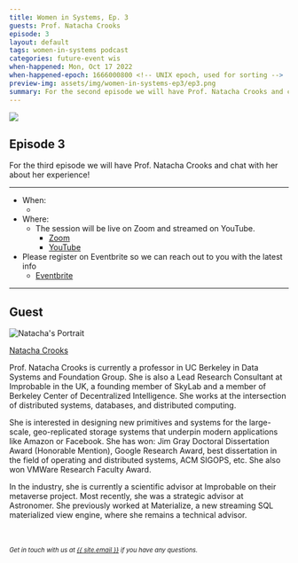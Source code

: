 ```yaml
---
title: Women in Systems, Ep. 3
guests: Prof. Natacha Crooks
episode: 3
layout: default
tags: women-in-systems podcast
categories: future-event wis
when-happened: Mon, Oct 17 2022
when-happened-epoch: 1666000800 <!-- UNIX epoch, used for sorting -->
preview-img: assets/img/women-in-systems-ep3/ep3.png
summary: For the second episode we will have Prof. Natacha Crooks and chat with her about her experience!
---
```


<img src="{{ 'assets/img/women-in-systems-ep3/ep3.png' | relative_url }}"/>

## Episode 3
For the third episode we will have Prof. Natacha Crooks and chat with her about her experience!


<!-- <div class="section-header">Submit your questions!</div>
<div class="section-content">
    <iframe class="loading-white-bg" src="https://app.sli.do/event/gvurjFQQGviwjztFyoXVbe/live/questions" height="100%" width="100%" style="min-height: 560px;"></iframe>
</div> -->

<hr>

* When:
  * <div style="font-weight: bold;" class="time-fmt-local" data-start="1666000800" data-duration="3600" data-show-timezone-link="true"></div>
* Where:  
  * The session will be live on Zoom and streamed on YouTube.
    * <a href="https://cornell.zoom.us/j/95834258186?pwd=U0E5NHlJbjBWSVVMNU1Ua0YwekY1UT09" target=_blank class="external-link">Zoom</a> 
    * <a href="https://youtu.be/bAO4uRdEoNM" target=_blank class="external-link">YouTube</a> 
* Please register on Eventbrite so we can reach out to you with the latest info
  * <a href="https://bit.ly/oct10-session" target=_blank class="external-link">Eventbrite</a> 
<hr>


<!-- <div class="section-header">Submit your questions!</div>
<div class="section-content">
    <iframe class="loading-white-bg" src="https://app.sli.do/event/muvx8icUQr3w3kz6kNaEXA" height="100%" width="100%" style="min-height: 560px;"></iframe>
</div>
<br> -->

## Guest

<div class="bio">
<img class="headshot" src="https://nacrooks.github.io/assets/img/prof_pic.jpg" alt="Natacha's Portrait"/>

<a target=_blank href="https://nacrooks.github.io/">Natacha Crooks</a><br>
<p>Prof. Natacha Crooks is currently a professor in UC Berkeley in Data Systems and Foundation Group. She is also a Lead Research Consultant at Improbable in the UK, a founding member of SkyLab and a member of Berkeley Center of Decentralized Intelligence. She works at the intersection of distributed systems, databases, and distributed computing.  </p>

<p>She is interested in designing new primitives and systems for the large-scale, geo-replicated storage systems that underpin modern applications like Amazon or Facebook. She has won: Jim Gray Doctoral Dissertation Award (Honorable Mention), Google Research Award, best dissertation in the field of operating and distributed systems, ACM SIGOPS, etc. She also won VMWare Research Faculty Award. </p>

<p>In the industry, she is currently a scientific advisor at Improbable on their metaverse project. Most recently, she was a strategic advisor at Astronomer. She previously worked at Materialize, a new streaming SQL materialized view engine, where she remains a technical advisor.</p>


</div><br>

<!-- <hr> -->
<br>
<div style="font-size: 0.8em;">
    <i>
    Get in touch with us at <a class="external-link" target='_blank' href="mailto:{{ site.email }}">{{ site.email }}</a> if you have any questions.
    </i>
</div>
<br>

